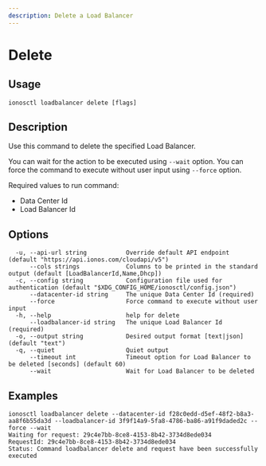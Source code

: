 ```yaml
---
description: Delete a Load Balancer
---
```


# Delete

## Usage

```text
ionosctl loadbalancer delete [flags]
```

## Description

Use this command to delete the specified Load Balancer.

You can wait for the action to be executed using `--wait` option. You can force the command to execute without user input using `--force` option.

Required values to run command:

* Data Center Id
* Load Balancer Id

## Options

```text
  -u, --api-url string           Override default API endpoint (default "https://api.ionos.com/cloudapi/v5")
      --cols strings             Columns to be printed in the standard output (default [LoadBalancerId,Name,Dhcp])
  -c, --config string            Configuration file used for authentication (default "$XDG_CONFIG_HOME/ionosctl/config.json")
      --datacenter-id string     The unique Data Center Id (required)
      --force                    Force command to execute without user input
  -h, --help                     help for delete
      --loadbalancer-id string   The unique Load Balancer Id (required)
  -o, --output string            Desired output format [text|json] (default "text")
  -q, --quiet                    Quiet output
      --timeout int              Timeout option for Load Balancer to be deleted [seconds] (default 60)
      --wait                     Wait for Load Balancer to be deleted
```

## Examples

```text
ionosctl loadbalancer delete --datacenter-id f28c0edd-d5ef-48f2-b8a3-aa8f6b55da3d --loadbalancer-id 3f9f14a9-5fa8-4786-ba86-a91f9daded2c --force --wait 
Waiting for request: 29c4e7bb-8ce8-4153-8b42-3734d8ede034
RequestId: 29c4e7bb-8ce8-4153-8b42-3734d8ede034
Status: Command loadbalancer delete and request have been successfully executed
```

